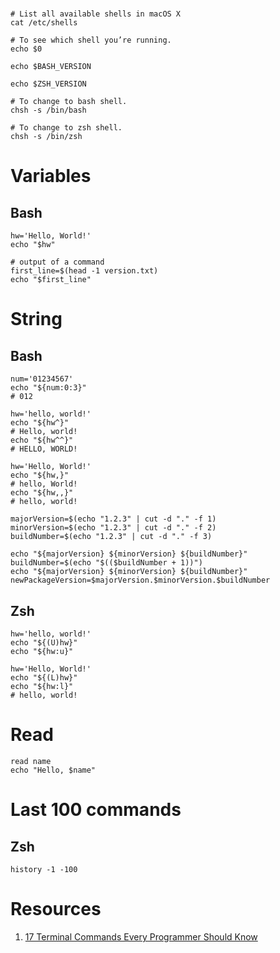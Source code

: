 # 

```shell
# List all available shells in macOS X
cat /etc/shells

# To see which shell you’re running.
echo $0

echo $BASH_VERSION

echo $ZSH_VERSION

# To change to bash shell.
chsh -s /bin/bash

# To change to zsh shell.
chsh -s /bin/zsh
```

# Variables

## Bash

```shell
hw='Hello, World!'
echo "$hw"

# output of a command
first_line=$(head -1 version.txt)
echo "$first_line"
```

# String

## Bash

```shell
num='01234567'
echo "${num:0:3}"
# 012
```

```shell
hw='hello, world!'
echo "${hw^}"
# Hello, world!
echo "${hw^^}"
# HELLO, WORLD!

hw='Hello, World!'
echo "${hw,}"
# hello, World!
echo "${hw,,}"
# hello, world!
```

```shell
majorVersion=$(echo "1.2.3" | cut -d "." -f 1)
minorVersion=$(echo "1.2.3" | cut -d "." -f 2)
buildNumber=$(echo "1.2.3" | cut -d "." -f 3)

echo "${majorVersion} ${minorVersion} ${buildNumber}"
buildNumber=$(echo "$(($buildNumber + 1))")
echo "${majorVersion} ${minorVersion} ${buildNumber}"
newPackageVersion=$majorVersion.$minorVersion.$buildNumber
```

## Zsh
```shell
hw='hello, world!'
echo "${(U)hw}"
echo "${hw:u}"

hw='Hello, World!'
echo "${(L)hw}"
echo "${hw:l}"
# hello, world!
```


# Read

```shell
read name
echo "Hello, $name"  
```

# Last 100 commands

## Zsh

```shell
history -1 -100
```

# Resources
1. [17 Terminal Commands Every Programmer Should Know](https://medium.com/towards-data-science/17-terminal-commands-every-programmer-should-know-4fc4f4a5e20e)
